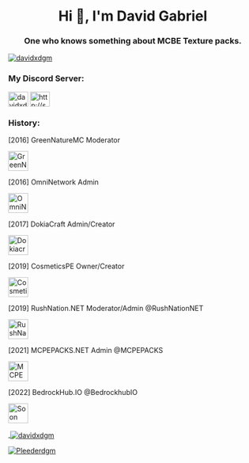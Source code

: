 <h1 align="center">Hi 👋, I'm David Gabriel</h1>
<h3 align="center">One who knows something about MCBE Texture packs.</h3>

<p align="left"> <a href="https://twitter.com/davidxdgm" target="blank"><img src="https://img.shields.io/twitter/follow/davidxdgm?logo=twitter&style=for-the-badge" alt="davidxdgm" /></a> </p>

<h3 align="left">My Discord Server:</h3>
<p align="left">
<a href="https://twitter.com/davidxdgm" target="blank"><img align="center" src="https://raw.githubusercontent.com/rahuldkjain/github-profile-readme-generator/master/src/images/icons/Social/twitter.svg" alt="davidxdgm" height="30" width="40" /></a>
<a href="https://discord.gg/9FSsANN" target="blank"><img align="center" src="https://raw.githubusercontent.com/rahuldkjain/github-profile-readme-generator/master/src/images/icons/Social/discord.svg" alt="http://skatic.net" height="30" width="40" /></a>


<h3 align="left">History:</h3>
[2016] GreenNatureMC Moderator
<p align="left"> <a href="Greennature" target="_blank" rel="noreferrer"> <img src="https://avatars.githubusercontent.com/u/14999129?v=4" alt="GreenNature" width="40" height="40"/> </a> </p> [2016] OmniNetwork Admin
<p align="left"> <a href="OmniNetwerk" target="_blank" rel="noreferrer"> <img src="https://pbs.twimg.com/profile_images/825843393578332160/JaI7ZTCi_400x400.jpg" alt="OmniNetwork" width="40" height="40"/> </a> </p> [2017] DokiaCraft Admin/Creator
<p align="left"> <a href="DokiaCraft" target="_blank" rel="noreferrer"> <img src="https://pbs.twimg.com/profile_images/956589330159603722/9kNhY-dQ_400x400.jpg" alt="Dokiacraft" width="40" height="40"/> </a> </p> [2019] CosmeticsPE Owner/Creator
<p align="left"> <a href="CosmeticsPE" target="_blank" rel="noreferrer"> <img src="https://pbs.twimg.com/profile_images/1478873705442947074/WUxyc2kU_400x400.jpg" alt="CosmeticsPE" width="40" height="40"/> </a> </p> [2019] RushNation.NET Moderator/Admin @RushNationNET
<p align="left"> <a href="https://github.com/RushNationNET" target="_blank" rel="noreferrer"> <img src="https://pbs.twimg.com/profile_images/1492867754491273216/yzl86yPf_400x400.png" alt="RushNation.NET" width="40" height="40"/> </a> </p> [2021] MCPEPACKS.NET Admin @MCPEPACKS
<p align="left"> <a href="https://github.com/MCPEPacks" target="_blank" rel="noreferrer"> <img src="https://play-lh.googleusercontent.com/m-6vvOL-LZa_r23wYjGNyVKYJFxbNguHIWV0cIbmmCXqS4V9nQz3f7g7EroFnDHFk_c" alt="MCPEPACKS.NET" width="40" height="40"/> </a> </p> [2022] BedrockHub.IO @BedrockhubIO
<p align="left"> <a href="https://bedrockhub.io" target="_blank" rel="noreferrer"> <img src="https://avatars.githubusercontent.com/u/108027726?s=200&v=4" alt="Soon" width="40" height="40"/>


<p>&nbsp;<img align="center" src="https://github-readme-stats.vercel.app/api?username=davidxdgm&show_icons=true&locale=en" alt="davidxdgm" /></p>

<p><img align="center" src="https://github-readme-streak-stats.herokuapp.com/?user=davidxdgm&" alt="Pleederdgm" /></p>